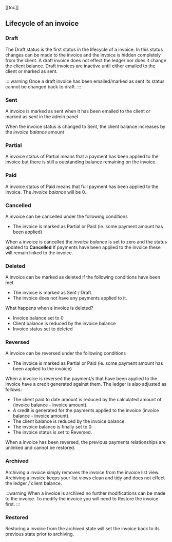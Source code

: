 [[toc]]

## Lifecycle of an invoice

### Draft

<p>The Draft status is the first status in the lifecycle of a invoice. In this status changes can be made to the invoice and the invoice is hidden completely from the client. A draft invoice does not effect the ledger nor does it change the client balance. Draft invoices are inactive until either emailed to the client or marked as sent.</p>

::: warning
Once a draft invoice has been emailed/marked as sent its status cannot be changed back to draft.
:::

### Sent

<p>A invoice is marked as sent when it has been emailed to the client or marked as <i>sent</i> in the admin panel</p>

<p>When the invoice status is changed to Sent, the client balance increases by the <i>invoice balance</i> amount</p>

### Partial

<p>A invoice status of Partial means that a payment has been applied to the invoice but there is still a outstanding balance remaining on the invoice.</p>

### Paid

<p>A invoice status of Paid means that full payment has been applied to the invoice. The <i>invoice balance</i> will be 0.</p>

### Cancelled

<p>A invoice can be cancelled under the following conditions</p>

* The invoice is marked as Partial or Paid (ie. some payment amount has been applied)

<p>When a invoice is cancelled the <i>invoice balance</i> is set to zero and the status updated to <b>Cancelled</b> If payments have been applied to the invoice these will remain linked to the invoice.</p>

### Deleted

<p>A invoice can be marked as deleted if the following conditions have been met</p>

* The invoice is marked as Sent / Draft.
* The invoice does not have any payments applied to it.

<p>What happens when a invoice is deleted?</p>

* Invoice balance set to 0
* Client balance is reduced by the invoice balance
* Invoice status set to deleted

### Reversed

<p>A invoice can be reversed under the following conditions</p>

* The invoice is marked as Partial or Paid (ie. some payment amount has been applied to the invoice)

<p>When a invoice is reversed the payment/s that have been applied to the invoice have a credit generated against them. The ledger is also adjusted as follows:</p>

* The client paid to date amount is reduced by the calculated amount of (invoice balance - invoice amount).
* A credit is generated for the payments applied to the invoice (invoice balance - invoice amount).
* The client balance is reduced by the invoice balance.
* The invoice balance is finally set to 0.
* The invoice status is set to Reversed.

<p>When a invoice has been reversed, the previous payments relationships are unlinked and cannot be restored.</p>

### Archived

<p>Archiving a invoice simply removes the invoice from the invoice list view. Archiving a invoice keeps your list views clean and tidy and does not effect the ledger / client balance.</p>

:::warning
When a invoice is archived no further modifications can be made to the invoice. To modify the invoice you will need to Restore the invoice first.
:::

### Restored

<p>Restoring a invoice from the archived state will set the invoice back to its previous state prior to archiving.</p>
